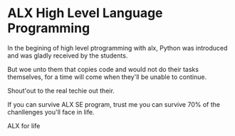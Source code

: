 # ALX High Level Language Programming

In the begining of high level ptrogramming with alx, Python was introduced and was gladly received by the students.

But woe unto them that copies code and would not do their tasks themselves, for a time will come when they'll be unable to continue.

Shout'out to the real techie out their.

If you can survive ALX SE program, trust me you can survive 70% of the chanllenges you'll face in life.

ALX for life
